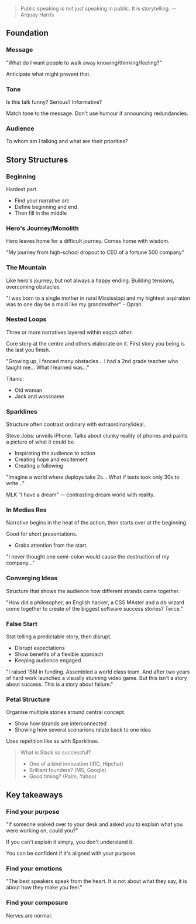 > Public speaking is not just speaking in public. It is storytelling.
> -- Arquay Harris

## Foundation

### Message

"What do I want people to walk away knowing/thinking/feeling?"

Anticipate what might prevent that.

### Tone

Is this talk funny? Serious? Informative?

Match tone to the message. Don't use humour if announcing redundancies.

### Audience

To whom am I talking and what are their priorities?

## Story Structures

### Beginning

Hardest part.

- Find your narrative arc
- Define beginning and end
- Then fill in the middle

### Hero's Journey/Monolith

Hero leaves home for a difficult journey. Comes home with wisdom.

"My journey from high-school dropout to CEO of a fortune 500 company"

### The Mountain

Like hero's journey, but not always a happy ending. Building tensions, overcoming obstacles.

"I was born to a single mother in rural Mississippi and my hightest aspiration was to one day be a maid like my grandmother" - Oprah

### Nested Loops

Three or more narratives layered within eaqch other.

Core story at the centre and others elaborate on it. First story you being is the last you finish.

"Growing up, I fanced many obstacles... I had a 2nd grade teacher who taught me... What I learned was..."

Titanic:

- Old woman
- Jack and wossname

### Sparklines

Structure often contrast ordinary with extraordinary/ideal.

Steve Jobs: unveils iPhone. Talks about clunky reality of phones and paints a picture of what it could be.

- Inspirating the audience to action
- Creating hope and excitement
- Creating a following

"Imagine a world where deploys take 2s... What if tests took only 30s to write..."

MLK "I have a dream" -- contrasting dream world with reality.

### In Medias Res

Narrative begins in the heat of the action, then starts over at the beginning.

Good for short presentations.

- Grabs attention from the start.

"I never thought one semi-colon would cause the destruction of my company..."

### Converging Ideas

Structure that shows the audience how different strands came together.

"How did a philosopher, an English hacker, a CSS MAster and a db wizard come together to create of the biggest software success stories? Twice."

### False Start

Stat telling a predictable story, then disrupt.

- Disrupt expectations
- Show benefits of a flexible approach
- Keeping audience engaged

"I raised 15M in funding. Assembled a world class team. And after two years of hard work launched a visually stunning video game. But this isn't a story about success. This is a story about failure."

### Petal Structure

Organise multiple stories around central concept.

- Show how strands are interconnected
- Showing how several scenarions relate back to one idea

Uses repetition like as with Sparklines.

> What is Slack so successful?
>
> - One of a kind innovation (IRC, Hipchat)
> - Brilliant founders? (MS, Google)
> - Good timing? (Palm, Yahoo)

## Key takeaways

### Find your purpose

"If someone walked over to your desk and asked you to explain what you were working on, could you?"

If you can't explain it simply, you don't understand it.

You can be confident if it's aligned with your purpose.

### Find your emotions

"The best speakers speak from the heart. It is not about what they say, it is about how they make you feel."

### Find your composure

Nerves are normal.
